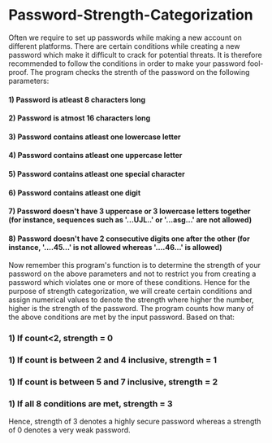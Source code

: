# Password-Strength-Categorization

Often we require to set up passwords while making a new account on different platforms. There are certain conditions while creating a new password which make it difficult to crack for potential threats. It is therefore recommended to follow the conditions in order to make your password fool-proof. The program checks the strenth of the password on the following parameters:

#### 1) Password is atleast 8 characters long

#### 2) Password is atmost 16 characters long

#### 3) Password contains atleast one lowercase letter

#### 4) Password contains atleast one uppercase letter

#### 5) Password contains atleast one special character

#### 6) Password contains atleast one digit

#### 7) Password doesn't have 3 uppercase or 3 lowercase letters together (for instance, sequences such as '...UJL..' or '...asg...' are not allowed)

#### 8) Password doesn't have 2 consecutive digits one after the other (for instance, '....45...' is not allowed whereas '....46...' is allowed)

Now remember this program's function is to determine the strength of your password on the above parameters and not to restrict you from creating a password which violates one or more of these conditions. Hence for the purpose of strength categorization, we will create certain conditions and assign numerical values to denote the strength where higher the number, higher is the strength of the password. The program counts how many of the above conditions are met by the input password. Based on that:

### 1) If count<2, strength = 0

### 1) If count is between 2 and 4 inclusive, strength = 1

### 1) If count is between 5 and 7 inclusive, strength = 2

### 1) If all 8 conditions are met, strength = 3

Hence, strength of 3 denotes a highly secure password whereas a strength of 0 denotes a very weak password.

